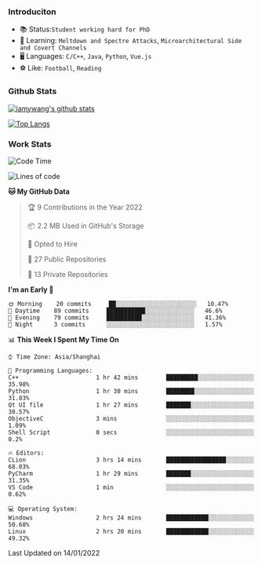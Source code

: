 ### Introduciton

- 📚 Status:`Student working hard for PhD`
- 🔎 Learning: `Meltdown and Spectre Attacks`, `Microarchitectural Side and Covert Channels`
- 🖥️ Languages: `C/C++`, `Java`, `Python`, `Vue.js`
- ⚽ Like: `Football`, `Reading`

### Github Stats

[![iamywang's github stats](https://github-readme-stats.vercel.app/api?username=iamywang&count_private=true&show_icons=true)]()

[![Top Langs](https://github-readme-stats.vercel.app/api/top-langs/?username=iamywang&layout=compact)]()

### Work Stats

<!--START_SECTION:waka-->
![Code Time](http://img.shields.io/badge/Code%20Time-73%20hrs%2047%20mins-blue)

![Lines of code](https://img.shields.io/badge/From%20Hello%20World%20I%27ve%20Written-538%20Thousand%20lines%20of%20code-blue)

**🐱 My GitHub Data** 

> 🏆 9 Contributions in the Year 2022
 > 
> 📦 2.2 MB Used in GitHub's Storage 
 > 
> 💼 Opted to Hire
 > 
> 📜 27 Public Repositories 
 > 
> 🔑 13 Private Repositories  
 > 
**I'm an Early 🐤** 

```text
🌞 Morning    20 commits     ██░░░░░░░░░░░░░░░░░░░░░░░   10.47% 
🌆 Daytime    89 commits     ███████████░░░░░░░░░░░░░░   46.6% 
🌃 Evening    79 commits     ██████████░░░░░░░░░░░░░░░   41.36% 
🌙 Night      3 commits      ░░░░░░░░░░░░░░░░░░░░░░░░░   1.57%

```


📊 **This Week I Spent My Time On** 

```text
⌚︎ Time Zone: Asia/Shanghai

💬 Programming Languages: 
C++                      1 hr 42 mins        █████████░░░░░░░░░░░░░░░░   35.98% 
Python                   1 hr 30 mins        ████████░░░░░░░░░░░░░░░░░   31.83% 
Qt UI file               1 hr 27 mins        ███████░░░░░░░░░░░░░░░░░░   30.57% 
ObjectiveC               3 mins              ░░░░░░░░░░░░░░░░░░░░░░░░░   1.09% 
Shell Script             0 secs              ░░░░░░░░░░░░░░░░░░░░░░░░░   0.2%

🔥 Editors: 
CLion                    3 hrs 14 mins       █████████████████░░░░░░░░   68.03% 
PyCharm                  1 hr 29 mins        ███████░░░░░░░░░░░░░░░░░░   31.35% 
VS Code                  1 min               ░░░░░░░░░░░░░░░░░░░░░░░░░   0.62%

💻 Operating System: 
Windows                  2 hrs 24 mins       ████████████░░░░░░░░░░░░░   50.68% 
Linux                    2 hrs 20 mins       ████████████░░░░░░░░░░░░░   49.32%

```


 Last Updated on 14/01/2022
<!--END_SECTION:waka-->
